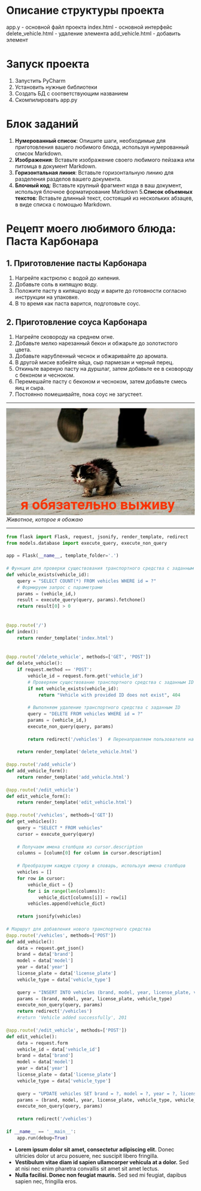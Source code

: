 # Описание структуры проекта
app.y - основной файл проекта
index.html - основной интерфейс
delete_vehicle.html - удаление элемента
add_vehicle.html - добавить элемент

# Запуск проекта

1. Запустить PyCharm
2. Установить нужные библиотеки
3. Создать БД с соответствующим названием
4. Скомпилировать app.py

# Блок заданий
1. **Нумерованный список**: Опишите шаги, необходимые для
приготовления вашего любимого блюда, используя нумерованный список
Markdown.
2.  **Изображения**: Вставьте изображение своего любимого пейзажа
или питомца в документ Markdown.
3. **Горизонтальная линия**: Вставьте горизонтальную линию для
разделения разделов вашего документа.
4. **Блочный код**: Вставьте крупный фрагмент кода в ваш документ,
используя блочное форматирование Markdown
5.**Список объемных текстов**: Вставьте длинный текст, состоящий из
нескольких абзацев, в виде списка с помощью Markdown.



# Рецепт моего любимого блюда: Паста Карбонара

## 1. Приготовление пасты Карбонара

1. Нагрейте кастрюлю с водой до кипения.
2. Добавьте соль в кипящую воду.
3. Положите пасту в кипящую воду и варите до готовности согласно инструкции на упаковке.
4. В то время как паста варится, подготовьте соус.

## 2. Приготовление соуса Карбонара

1. Нагрейте сковороду на среднем огне.
2. Добавьте мелко нарезанный бекон и обжарьте до золотистого цвета.
3. Добавьте нарубленный чеснок и обжаривайте до аромата.
4. В другой миске взбейте яйца, сыр пармезан и черный перец.
5. Откиньте вареную пасту на дуршлаг, затем добавьте ее в сковороду с беконом и чесноком.
6. Перемешайте пасту с беконом и чесноком, затем добавьте смесь яиц и сыра.
7. Постоянно помешивайте, пока соус не загустеет.

---

![Любимое животное](cat.jpg)
*Животное, которое я обожаю*

---

```python
from flask import Flask, request, jsonify, render_template, redirect
from models.database import execute_query, execute_non_query

app = Flask(__name__, template_folder='.')

# Функция для проверки существования транспортного средства с заданным ID
def vehicle_exists(vehicle_id):
    query = "SELECT COUNT(*) FROM vehicles WHERE id = ?"
    # Формируем запрос с параметрами
    params = (vehicle_id,)
    result = execute_query(query, params).fetchone()
    return result[0] > 0


@app.route('/')
def index():
    return render_template('index.html')


@app.route('/delete_vehicle', methods=['GET', 'POST'])
def delete_vehicle():
    if request.method == 'POST':
        vehicle_id = request.form.get('vehicle_id')
        # Проверяем существование транспортного средства с заданным ID
        if not vehicle_exists(vehicle_id):
            return "Vehicle with provided ID does not exist", 404

        # Выполняем удаление транспортного средства с заданным ID
        query = "DELETE FROM vehicles WHERE id = ?"
        params = (vehicle_id,)
        execute_non_query(query, params)

        return redirect('/vehicles')  # Перенаправляем пользователя на страницу с транспортными средствами

    return render_template('delete_vehicle.html')

@app.route('/add_vehicle')
def add_vehicle_form():
    return render_template('add_vehicle.html')

@app.route('/edit_vehicle')
def edit_vehicle_form():
    return render_template('edit_vehicle.html')

@app.route('/vehicles', methods=['GET'])
def get_vehicles():
    query = "SELECT * FROM vehicles"
    cursor = execute_query(query)

    # Получаем имена столбцов из cursor.description
    columns = [column[0] for column in cursor.description]

    # Преобразуем каждую строку в словарь, используя имена столбцов
    vehicles = []
    for row in cursor:
        vehicle_dict = {}
        for i in range(len(columns)):
            vehicle_dict[columns[i]] = row[i]
        vehicles.append(vehicle_dict)

    return jsonify(vehicles)

# Маршрут для добавления нового транспортного средства
@app.route('/vehicles', methods=['POST'])
def add_vehicle():
    data = request.get_json()
    brand = data['brand']
    model = data['model']
    year = data['year']
    license_plate = data['license_plate']
    vehicle_type = data['vehicle_type']

    query = "INSERT INTO vehicles (brand, model, year, license_plate, vehicle_type) VALUES (?, ?, ?, ?, ?)"
    params = (brand, model, year, license_plate, vehicle_type)
    execute_non_query(query, params)
    return redirect('/vehicles')
    #return 'Vehicle added successfully', 201

@app.route('/edit_vehicle', methods=['POST'])
def edit_vehicle():
    data = request.form
    vehicle_id = data['vehicle_id']
    brand = data['brand']
    model = data['model']
    year = data['year']
    license_plate = data['license_plate']
    vehicle_type = data['vehicle_type']

    query = "UPDATE vehicles SET brand = ?, model = ?, year = ?, license_plate = ?, vehicle_type = ? WHERE id = ?"
    params = (brand, model, year, license_plate, vehicle_type, vehicle_id)
    execute_non_query(query, params)

    return redirect('/vehicles')

if __name__ == '__main__':
    app.run(debug=True)
```
- **Lorem ipsum dolor sit amet, consectetur adipiscing elit.** Donec ultricies dolor ut arcu posuere, nec suscipit libero fringilla.
- **Vestibulum vitae diam id sapien ullamcorper vehicula at a dolor.** Sed at nisi nec enim pharetra convallis sit amet sit amet lectus.
- **Nulla facilisi. Donec non feugiat mauris.** Sed sed mi feugiat, dapibus sapien nec, fringilla eros.
